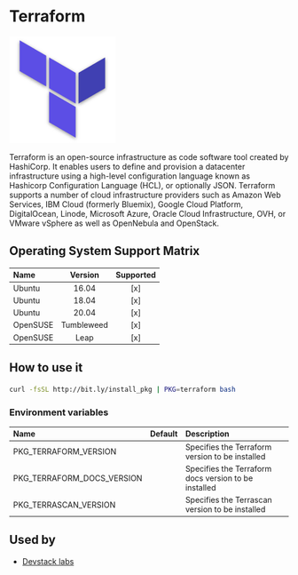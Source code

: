 # Terraform

![Logo](../../docs/img/terraform.png)

Terraform is an open-source infrastructure as code software tool
created by HashiCorp. It enables users to define and provision a
datacenter infrastructure using a high-level configuration language
known as Hashicorp Configuration Language (HCL), or optionally JSON.
Terraform supports a number of cloud infrastructure providers such as
Amazon Web Services, IBM Cloud (formerly Bluemix), Google Cloud
Platform, DigitalOcean, Linode, Microsoft Azure, Oracle Cloud
Infrastructure, OVH, or VMware vSphere as well as OpenNebula and
OpenStack.

## Operating System Support Matrix

| Name     |  Version   | Supported |
| :------- | :--------: | :-------: |
| Ubuntu   |   16.04    |    [x]    |
| Ubuntu   |   18.04    |    [x]    |
| Ubuntu   |   20.04    |    [x]    |
| OpenSUSE | Tumbleweed |    [x]    |
| OpenSUSE |    Leap    |    [x]    |

## How to use it

```bash
curl -fsSL http://bit.ly/install_pkg | PKG=terraform bash
```

### Environment variables

| Name                       | Default | Description                                          |
| :------------------------- | :------ | :--------------------------------------------------- |
| PKG_TERRAFORM_VERSION      |         | Specifies the Terraform version to be installed      |
| PKG_TERRAFORM_DOCS_VERSION |         | Specifies the Terraform docs version to be installed |
| PKG_TERRASCAN_VERSION      |         | Specifies the Terrascan version to be installed      |

## Used by

- [Devstack labs](https://github.com/electrocucaracha/devstack-labs)

